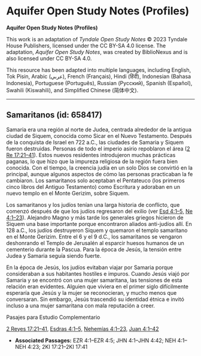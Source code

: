 # Aquifer Open Study Notes (Profiles)

**Aquifer Open Study Notes (Profiles)**

This work is an adaptation of *Tyndale Open Study Notes* © 2023 Tyndale House Publishers, licensed under the CC BY\-SA 4\.0 license. The adaptation, *Aquifer Open Study Notes*, was created by BiblioNexus and is also licensed under CC BY\-SA 4\.0\.

This resource has been adapted into multiple languages, including English, Tok Pisin, Arabic (عربي), French (Français), Hindi (हिंदी), Indonesian (Bahasa Indonesia), Portuguese (Português), Russian (Русский), Spanish (Español), Swahili (Kiswahili), and Simplified Chinese (简体中文).



--------------------------------

## Samaritanos (id: 658417)

Samaria era una región al norte de Judea, centrada alrededor de la antigua ciudad de Siquem, conocida como Sicar en el Nuevo Testamento. Después de la conquista de Israel en 722 a.C., las ciudades de Samaria y Siquem fueron destruidas. Personas de todo el imperio asirio repoblaron el área ([2 Re 17:21–41](https://ref.ly/2Kgs17:21-2Kgs17:41)). Estos nuevos residentes introdujeron muchas prácticas paganas, lo que hizo que la impureza religiosa de la región fuera bien conocida. Con el tiempo, la creencia judía en un solo Dios se convirtió en la principal, aunque algunos aspectos de cómo las personas practicaban la fe cambiaron. Los samaritanos solo aceptaban el Pentateuco (los primeros cinco libros del Antiguo Testamento) como Escritura y adoraban en un nuevo templo en el Monte Gerizim, sobre Siquem.

Los samaritanos y los judíos tenían una larga historia de conflicto, que comenzó después de que los judíos regresaron del exilio (ver [Esd 4:1–5,](https://ref.ly/Ezra4:1-Ezra4:5) [Ne 4:1–23](https://ref.ly/Neh4:1-Neh4:23)). Alejandro Magno y más tarde los generales griegos hicieron de Siquem una base importante porque encontraron aliados anti\-judíos allí. En 128 a.C., los judíos destruyeron Siquem y quemaron el templo samaritano en el Monte Gerizim. Entre el 6 y el 9 d.C., los samaritanos se vengaron deshonrando el Templo de Jerusalén al esparcir huesos humanos de un cementerio durante la Pascua. Para la época de Jesús, la tensión entre Judea y Samaria seguía siendo fuerte.

En la época de Jesús, los judíos evitaban viajar por Samaria porque consideraban a sus habitantes hostiles e impuros. Cuando Jesús viajó por Samaria y se encontró con una mujer samaritana, las tensiones de esta relación eran evidentes. Alguien que viviera en el primer siglo difícilmente esperaría que Jesús y la mujer se reconocieran, y mucho menos que conversaran. Sin embargo, Jesús trascendió su identidad étnica e invitó incluso a una mujer samaritana con mala reputación a creer.

Pasajes para Estudio Complementario

[2 Reyes 17:21–41,](https://ref.ly/2Kgs17:21-2Kgs17:41) [Esdras 4:1–5,](https://ref.ly/Ezra4:1-Ezra4:5) [Nehemías 4:1–23,](https://ref.ly/Neh4:1-Neh4:23) [Juan 4:1–42](https://ref.ly/John4:1-John4:42)

* **Associated Passages:** EZR 4:1–EZR 4:5; JHN 4:1–JHN 4:42; NEH 4:1–NEH 4:23; 2KI 17:21–2KI 17:41

